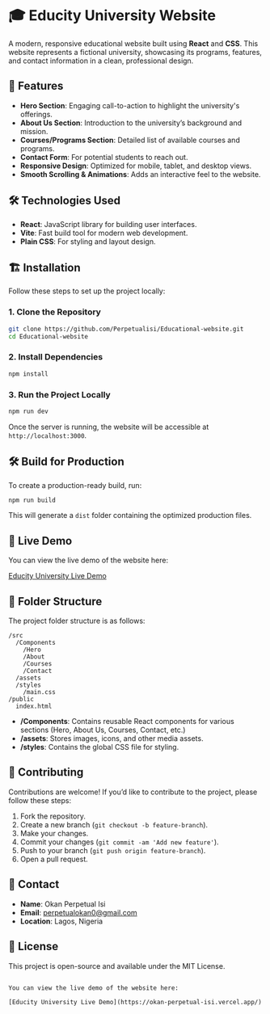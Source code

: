 
# 🎓 Educity University Website

A modern, responsive educational website built using **React** and **CSS**. This website represents a fictional university, showcasing its programs, features, and contact information in a clean, professional design.

## 🚀 Features

- **Hero Section**: Engaging call-to-action to highlight the university's offerings.
- **About Us Section**: Introduction to the university’s background and mission.
- **Courses/Programs Section**: Detailed list of available courses and programs.
- **Contact Form**: For potential students to reach out.
- **Responsive Design**: Optimized for mobile, tablet, and desktop views.
- **Smooth Scrolling & Animations**: Adds an interactive feel to the website.

## 🛠️ Technologies Used

- **React**: JavaScript library for building user interfaces.
- **Vite**: Fast build tool for modern web development.
- **Plain CSS**: For styling and layout design.

## 🏗️ Installation

Follow these steps to set up the project locally:

### 1. Clone the Repository

```bash
git clone https://github.com/Perpetualisi/Educational-website.git
cd Educational-website
```

### 2. Install Dependencies

```bash
npm install
```

### 3. Run the Project Locally

```bash
npm run dev
```

Once the server is running, the website will be accessible at `http://localhost:3000`.

## 🛠️ Build for Production

To create a production-ready build, run:

```bash
npm run build
```

This will generate a `dist` folder containing the optimized production files.

## 🔗 Live Demo

You can view the live demo of the website here:

[Educity University Live Demo](https://okan-perpetual-isi.vercel.app/)

## 📁 Folder Structure

The project folder structure is as follows:

```
/src
  /Components
    /Hero
    /About
    /Courses
    /Contact
  /assets
  /styles
    /main.css
/public
  index.html
```

- **/Components**: Contains reusable React components for various sections (Hero, About Us, Courses, Contact, etc.)
- **/assets**: Stores images, icons, and other media assets.
- **/styles**: Contains the global CSS file for styling.

## 🤝 Contributing

Contributions are welcome! If you’d like to contribute to the project, please follow these steps:

1. Fork the repository.
2. Create a new branch (`git checkout -b feature-branch`).
3. Make your changes.
4. Commit your changes (`git commit -am 'Add new feature'`).
5. Push to your branch (`git push origin feature-branch`).
6. Open a pull request.

## 📩 Contact

- **Name**: Okan Perpetual Isi
- **Email**: perpetualokan0@gmail.com
- **Location**: Lagos, Nigeria

## 📝 License

This project is open-source and available under the MIT License.
```

You can view the live demo of the website here:

[Educity University Live Demo](https://okan-perpetual-isi.vercel.app/)
```
